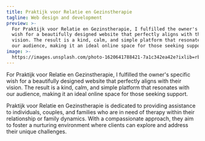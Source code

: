 ```yaml
---
title: Praktijk voor Relatie en Gezinstherapie
tagline: Web design and development
preview: >-
  For Praktijk voor Relatie en Gezinstherapie, I fulfilled the owner's specific
  wish for a beautifully designed website that perfectly aligns with their
  vision. The result is a kind, calm, and simple platform that resonates with
  our audience, making it an ideal online space for those seeking support.
image: >-
  https://images.unsplash.com/photo-1620641788421-7a1c342ea42e?ixlib=rb-1.2.1&ixid=MnwxMjA3fDB8MHxwaG90by1wYWdlfHx8fGVufDB8fHx8&auto=format&fit=crop&w=1074&q=80
---
```

For Praktijk voor Relatie en Gezinstherapie, I fulfilled the owner's specific wish for a beautifully designed website that perfectly aligns with their vision. The result is a kind, calm, and simple platform that resonates with our audience, making it an ideal online space for those seeking support.

Praktijk voor Relatie en Gezinstherapie is dedicated to providing assistance to individuals, couples, and families who are in need of therapy within their relationship or family dynamics. With a compassionate approach, they aim to foster a nurturing environment where clients can explore and address their unique challenges.
